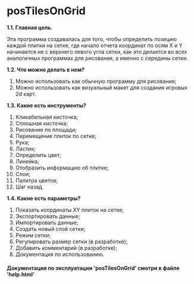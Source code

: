 # posTilesOnGrid
**1.1. Главная цель.**

Эта программа создавалась для того, чтобы определить позицию каждой плитки на сетке, где начало отчета координат по осям X и Y начинается не с верхнего левого угла сетки, как это делается во всех аналогичных программах для рисования, а именно с середины сетки.

**1.2. Что можно делать в нем?**

1. Можно использовать как обычную программу для рисования;
2. Можно использовать как визуальный макет для создания игровых 2d карт.

**1.3. Какие есть инструменты?**

1. Кликабельная кисточка;
2. Сплошная кисточка;
3. Рисование по площади;
4. Перемещение плиток по сетке;
5. Рука;
6. Ластик;
7. Определить цвет;
8. Линейка;
9. Отобразить информацию об плитке;
10. Слои;
11. Палитра цветов;
12. Шаг назад.

**1.4. Какие есть параметры?**

1. Показать координаты XY плиток на сетке;
2. Экспортировать данные;
3. Импортировать данные;
4. Создать новый слой сетки;
5. Режим сетки;
6. Регулировать размер сетки (в разработке);
7. Добавить комментарий (в разработке);
8. Документация по использованию.

#### Документация по эксплуатации 'posTilesOnGrid' смотри в файле 'help.html'
